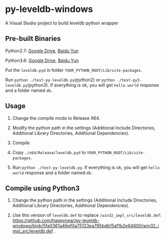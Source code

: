 # py-leveldb-windows
A Visual Studio project to build leveldb python wrapper

## Pre-built Binaries

Python2.7: [Google Drive](https://drive.google.com/open?id=0B0OhXbSTAU1HcFBJUTNyczF6RjQ), [Baidu Yun](http://pan.baidu.com/s/1dE3FDHR)

Python3.6: [Google Drive](https://drive.google.com/open?id=0B0OhXbSTAU1HLWFpS0NjcmZFZm8), [Baidu Yun](http://pan.baidu.com/s/1jI3LE8e)

Put the `leveldb.pyd` in folder `YOUR_PYTHON_ROOT/Lib/site-packages`. 

Run `python ./test-py-leveldb.py`(python2) or `python ./test-py3-leveldb.py`(python3). If everything is ok, you will get `hello world` response and a folder named `db`.

## Usage
1. Change the compile mode to Release X64.

2. Modify the python path in the settings (Additional Include Directories, Additional Library Directories, Additional Dependencies).

3. Compile

4. Copy `./x64/Release/leveldb.pyd` to `YOUR_PYTHON_ROOT/Lib/site-packages`.

5. Run `python ./test-py-leveldb.py`. If everything is ok, you will get `hello world` response and a folder named `db`.

## Compile using Python3
1. Change the python path in the settings (Additional Include Directories, Additional Library Directories, Additional Dependencies).

2. Use this version of `leveldb.def` to replace `/win32_impl_src/leveldb.def`: https://github.com/happynear/py-leveldb-windows/blob/5fa0361a46ef0a75123ea785bdb15af1b2e64600/win32_impl_src/leveldb.def .
